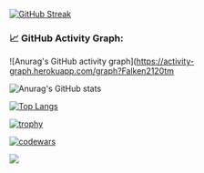 [![GitHub Streak](https://streak-stats.demolab.com/?user=DenverCoder1)](https://git.io/streak-stats)

### 📈 GitHub Activity Graph:
![Anurag's GitHub activity graph](https://activity-graph.herokuapp.com/graph?Falken2120tm

![Anurag's GitHub stats](https://github-readme-stats.vercel.app/api?username=anuraghazra&show_icons=true&theme=radical)

[![Top Langs](https://github-readme-stats.vercel.app/api/top-langs/?username=anuraghazra&layout=compact)](https://github.com/anuraghazra/github-readme-stats)

[![trophy](https://github-profile-trophy.vercel.app/?username=anuraghazra&theme=onedark)](https://github.com/ryo-ma/github-profile-trophy)

[![codewars](https://www.codewars.com/users/username/badges/large)](https://www.codewars.com/users/username)   

![](https://komarev.com/ghpvc/?username=your-github-username&color=green)

